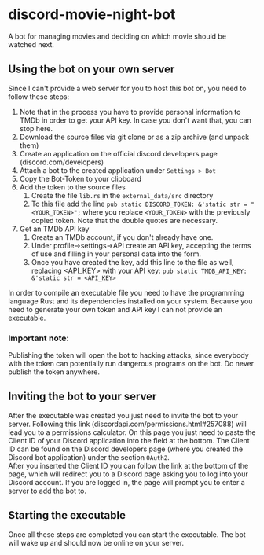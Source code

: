 # discord-movie-night-bot
A bot for managing movies and deciding on which movie should be watched next.

## Using the bot on your own server
Since I can't provide a web server for you to host this bot on, you need to follow these steps:
1. Note that in the process you have to provide personal information to TMDb in order to get your API key. In case you don't want that, you can stop here.
1. Download the source files via git clone or as a zip archive (and unpack them)
1. Create an application on the official discord developers page (discord.com/developers)
1. Attach a bot to the created application under `Settings > Bot` 
1. Copy the Bot-Token to your clipboard
1. Add the token to the source files
    1. Create the file `lib.rs` in the `external_data/src` directory
    1. To this file add the line `pub static DISCORD_TOKEN: &'static str = "<YOUR_TOKEN>";` where you replace `<YOUR_TOKEN>` with the previously copied token. Note that the double quotes are necessary.
1. Get an TMDb API key
    1. Create an TMDb account, if you don't already have one.
    1. Under profile->settings->API create an API key, accepting the terms of use and filling in your personal data into the form.
    1. Once you have created the key, add this line to the file as well, replacing <API_KEY> with your API key: `pub static TMDB_API_KEY: &'static str = <API_KEY>`

In order to compile an executable file you need to have the programming language Rust and its dependencies installed on your system. Because you need to generate your own token and API key I can not provide an executable.

### Important note: 
Publishing the token will open the bot to hacking attacks, since everybody with the token can potentially run dangerous programs on the bot. Do never publish the token anywhere.

## Inviting the bot to your server
After the executable was created you just need to invite the bot to your server.
Following this link (discordapi.com/permissions.html#257088) will lead you to a permissions calculator. On this page you just need to paste the Client ID of your Discord application into the field at the bottom. The Client ID can be found on the Discord developers page (where you created the Discord bot application) under the section `OAuth2`.  
After you inserted the Client ID you can follow the link at the bottom of the page, which will redirect you to a Discord page asking you to log into your Discord account. If you are logged in, the page will prompt you to enter a server to add the bot to.

## Starting the executable
Once all these steps are completed you can start the executable. The bot will wake up and should now be online on your server.
